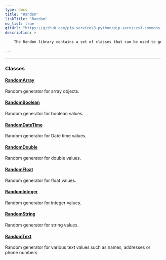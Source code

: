 ```yaml
---
type: docs
title: "Random"
linkTitle: "Random"
no_list: true
gitUrl: "https://github.com/pip-services3-python/pip-services3-commons-python"
description: >
    
    The Random library contains a set of classes that can be used to generate different type of random values, such as integer, double, long, float, and text. This functionality  can be used, for example, for testing purposes. 
   
---
```

---

<div class="module-body"> 


### Classes

#### [RandomArray](random_array)
Random generator for array objects.

#### [RandomBoolean](random_boolean)
Random generator for boolean values.

#### [RandomDateTime](random_date_time)
Random generator for Date time values.

#### [RandomDouble](random_double)
Random generator for double values.

#### [RandomFloat](random_float)
Random generator for float values.

#### [RandomInteger](random_integer)
Random generator for integer values.

#### [RandomString](random_string)
Random generator for string values.

#### [RandomText](random_text)
Random generator for various text values such as names, addresses or phone numbers.


</div>
